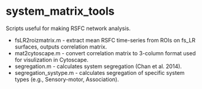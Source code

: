 # system_matrix_tools

Scripts useful for making RSFC network analysis.


*  fsLR2roizmatrix.m - extract mean RSFC time-series from ROIs on fs_LR surfaces, outputs correlation matrix. 
*  mat2cytoscape.m  - convert correlation matrix to 3-column format used for visulization in Cytoscape.
*  segregation.m  -  calculates system segregation (Chan et al. 2014). 
*  segregation_systype.m  -  calculates segregation of specific system types (e.g., Sensory-motor, Association). 
